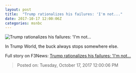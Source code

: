 ```yaml
---
layout: post
title:  "Trump rationalizes his failures: 'I'm not..."
date: 2017-10-17 12:00:06Z
categories: msnbc
---
```


![Trump rationalizes his failures: 'I'm not...](http://www.msnbc.com/sites/msnbc/files/styles/ratio--1_91-1--1200x630/public/democrats_culture_war_96926.jpg-95093.jpg?itok=CQP5-rS-)

In Trump World, the buck always stops somewhere else.


Full story on F3News: [Trump rationalizes his failures: 'I'm not...](http://www.f3nws.com/n/ZmkszD)

> Posted on: Tuesday, October 17, 2017 12:00:06 PM
